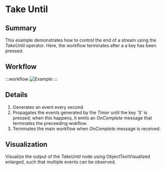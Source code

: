 # Take Until

## Summary
This example demonstrates how to control the end of a stream using the *TakeUntil* operator. Here, the workflow terminates after a a key has been pressed.


## Workflow

:::workflow
![Example](~/workflows/ReactiveExamples/TakeUntil/TakeUntil.bonsai)
:::


## Details
1. Generates an event every second.
2. Propagates the events generated by the *Timer* until the key 'S' is pressed; when this happens, it emits an *OnComplete* message that terminates the preceeding wokflow.
3. Terminates the main workflow when *OnComplete* message is received.


## Visualization
Visualize the output of the *TakeUntil* node using ObjectTextVisualized enlarged, such that multiple events can be observed. 
